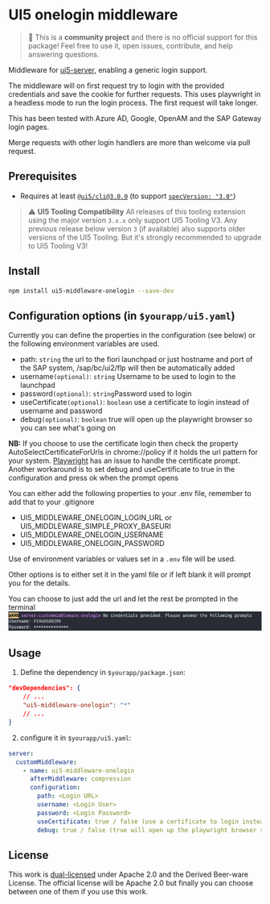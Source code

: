 # UI5 onelogin middleware

> :wave: This is a **community project** and there is no official support for this package! Feel free to use it, open issues, contribute, and help answering questions.

Middleware for [ui5-server](https://github.com/SAP/ui5-server), enabling a generic login support.

The middleware will on first request try to login with the provided credentials and save the cookie for further requests. This uses playwright in a headless mode to run the login process.
The first request will take longer.

This has been tested with Azure AD, Google, OpenAM and the SAP Gateway login pages.

Merge requests with other login handlers are more than welcome via pull request.

## Prerequisites

- Requires at least [`@ui5/cli@3.0.0`](https://sap.github.io/ui5-tooling/v3/pages/CLI/) (to support [`specVersion: "3.0"`](https://sap.github.io/ui5-tooling/pages/Configuration/#specification-version-30))

> :warning: **UI5 Tooling Compatibility**
> All releases of this tooling extension using the major version `3.x.x` only support UI5 Tooling V3. Any previous release below version `3` (if available) also supports older versions of the UI5 Tooling. But it's strongly recommended to upgrade to UI5 Tooling V3!

## Install

```bash
npm install ui5-middleware-onelogin --save-dev

```

## Configuration options (in `$yourapp/ui5.yaml`)

Currently you can define the properties in the configuration (see below) or the following environment variables are used.

- path: `string` the url to the fiori launchpad or just hostname and port of the SAP system, /sap/bc/ui2/flp will then be automatically added
- username`(optional)`: `string` Username to be used to login to the launchpad
- password`(optional)`: `string`Password used to login
- useCertificate`(optional)`: `boolean` use a certificate to login instead of username and password
- debug`(optional)`: `boolean` true will open up the playwright browser so you can see what's going on

**NB:** If you choose to use the certificate login then check the property AutoSelectCertificateForUrls in chrome://policy if it holds the url pattern for your system. [Playwright](https://github.com/microsoft/playwright/issues/1799) has an issue to handle the certificate prompt. Another workaround is to set debug and useCertificate to true in the configuration and press ok when the prompt opens

You can either add the following properties to your .env file, remember to add that to your .gitignore

- UI5_MIDDLEWARE_ONELOGIN_LOGIN_URL or UI5_MIDDLEWARE_SIMPLE_PROXY_BASEURI
- UI5_MIDDLEWARE_ONELOGIN_USERNAME
- UI5_MIDDLEWARE_ONELOGIN_PASSWORD

Use of environment variables or values set in a `.env` file will be used.

Other options is to either set it in the yaml file or if left blank it will prompt you for the details.

You can choose to just add the url and let the rest be prompted in the terminal
![Login prompt](./assets/prompt.png)

## Usage

1. Define the dependency in `$yourapp/package.json`:

```json
"devDependencies": {
    // ...
    "ui5-middleware-onelogin": "*"
    // ...
}
```

2. configure it in `$yourapp/ui5.yaml`:

```yaml
server:
  customMiddleware:
    - name: ui5-middleware-onelogin
      afterMiddleware: compression
      configuration:
        path: <Login URL>
        username: <Login User>
        password: <Login Password>
        useCertificate: true / false (use a certificate to login instead of username and password)
        debug: true / false (true will open up the playwright browser so you can see what's going on)
```

## License

This work is [dual-licensed](../../LICENSE) under Apache 2.0 and the Derived Beer-ware License. The official license will be Apache 2.0 but finally you can choose between one of them if you use this work.
